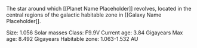 The star around which [[Planet Name Placeholder]] revolves, located in the central regions of the galactic habitable zone in [[Galaxy Name Placeholder]]. 

Size: 1.056 Solar masses
Class: F9.9V
Current age: 3.84 Gigayears
Max age: 8.492 Gigayears
Habitable zone: 1.063-1.532 AU